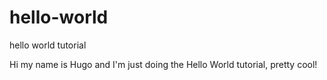 # hello-world
hello world tutorial

Hi my name is Hugo and I'm just doing the Hello World tutorial, pretty cool!
